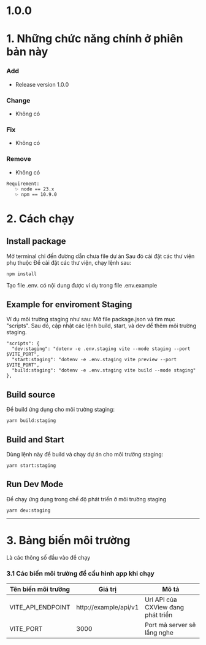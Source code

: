 # 1.0.0

# 1. Những chức năng chính ở phiên bản này

### Add

- Release version 1.0.0

### Change

- Không có

### Fix

- Không có

### Remove

- Không có

```
Requirement:
   ✨ node == 23.x
   ✨ npm == 10.9.0
```

# 2. Cách chạy

## Install package

Mở terminal chỉ đến đường dẫn chưa file dự án
Sau đó cài đặt các thư viện phụ thuộc
Để cài đặt các thư viện, chạy lệnh sau:

```
npm install
```

Tạo file .env. có nội dung được ví dụ trong file .env.example

## Example for enviroment Staging

Ví dụ môi trường staging như sau:
Mở file package.json và tìm mục "scripts".
Sau đó, cập nhật các lệnh build, start, và dev để thêm môi trường staging.

```
"scripts": {
  "dev:staging": "dotenv -e .env.staging vite --mode staging --port $VITE_PORT",
  "start:staging": "dotenv -e .env.staging vite preview --port $VITE_PORT",
  "build:staging": "dotenv -e .env.staging vite build --mode staging"
},
```

## Build source

Để build ứng dụng cho môi trường staging:

```
yarn build:staging
```

## Build and Start

Dùng lệnh này để build và chạy dự án cho môi trường staging:

```
yarn start:staging
```

## Run Dev Mode

Để chạy ứng dụng trong chế độ phát triển ở môi trường staging

```
yarn dev:staging
```

---

# 3. Bảng biến môi trường

Là các thông số đầu vào để chạy

### 3.1 Các biến môi trường để cấu hình app khi chạy

| Tên biến môi trường      | Giá trị               | Mô tả                               |
| ------------------------ | --------------------- | ----------------------------------- |
| VITE_API_ENDPOINT        | http://example/api/v1 | Url API của CXView đang phát triển  |
| VITE_PORT                | 3000                  | Port mà server sẽ lắng nghe         |
